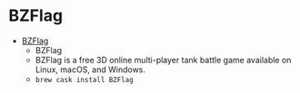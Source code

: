 # BZFlag
- [BZFlag](https://www.bzflag.org/)
  -  BZFlag
  - BZFlag is a free 3D online multi-player tank battle game available on Linux, macOS, and Windows.
  - `brew cask install BZFlag`
